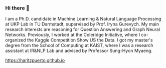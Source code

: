 ### Hi there 👋

I am a Ph.D. candidate in Machine Learning & Natural Language Processing at UKP Lab in TU Darmstadt, supervised by Prof. Iryna Gurevych. My main research interests are reasoning for Question Answering and Graph Neural Networks. Previously, I worked at the Coleridge Initiative, where I co-organized the Kaggle Competition Show US the Data. I got my master's degree from the School of Computing at KAIST, where I was a research assistant at IR&NLP Lab and advised by Professor Sung-Hyon Myaeng.

https://haritzpuerto.github.io

